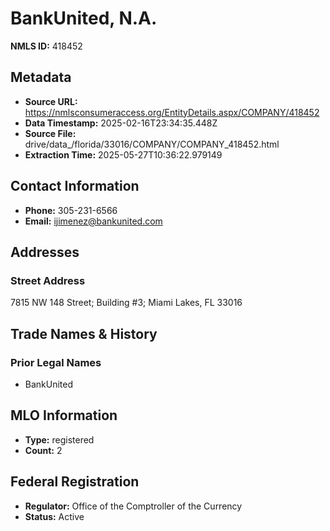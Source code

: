 # BankUnited, N.A.

**NMLS ID:** 418452

## Metadata
- **Source URL:** https://nmlsconsumeraccess.org/EntityDetails.aspx/COMPANY/418452
- **Data Timestamp:** 2025-02-16T23:34:35.448Z
- **Source File:** drive/data_/florida/33016/COMPANY/COMPANY_418452.html
- **Extraction Time:** 2025-05-27T10:36:22.979149

## Contact Information
- **Phone:** 305-231-6566
- **Email:** ijimenez@bankunited.com

## Addresses
### Street Address
7815 NW 148 Street; Building #3; Miami Lakes, FL 33016

## Trade Names & History
### Prior Legal Names
- BankUnited

## MLO Information
- **Type:** registered
- **Count:** 2

## Federal Registration
- **Regulator:** Office of the Comptroller of the Currency
- **Status:** Active
